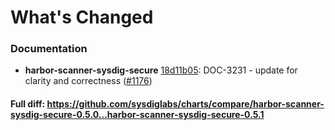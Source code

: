 # What's Changed

### Documentation
- **harbor-scanner-sysdig-secure** [18d11b05](https://github.com/sysdiglabs/charts/commit/18d11b052618f7a8b31b5fcc56296e03ab5cc609): DOC-3231 - update for clarity and correctness ([#1176](https://github.com/sysdiglabs/charts/issues/1176))

#### Full diff: https://github.com/sysdiglabs/charts/compare/harbor-scanner-sysdig-secure-0.5.0...harbor-scanner-sysdig-secure-0.5.1

